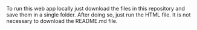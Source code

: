 To run this web app locally just download the files in this repository and save them in a single folder. After doing so, just run the HTML file. It is not necessary to download the README.md file.
